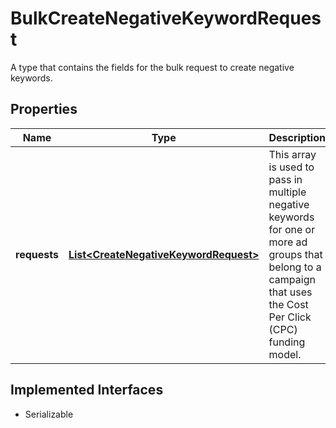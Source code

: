 

# BulkCreateNegativeKeywordRequest

A type that contains the fields for the bulk request to create negative keywords.
## Properties

Name | Type | Description | Notes
------------ | ------------- | ------------- | -------------
**requests** | [**List&lt;CreateNegativeKeywordRequest&gt;**](CreateNegativeKeywordRequest.md) | This array is used to pass in multiple negative keywords for one or more ad groups that belong to a campaign that uses the Cost Per Click (CPC) funding model. |  [optional]


## Implemented Interfaces

* Serializable


